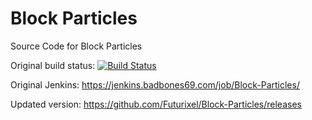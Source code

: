 # Block Particles
Source Code for Block Particles

Original build status: [![Build Status](https://jenkins.badbones69.com/job/Block-Particles/badge/icon)](https://jenkins.badbones69.com/job/Block-Particles/)


Original Jenkins: https://jenkins.badbones69.com/job/Block-Particles/

Updated version: https://github.com/Futurixel/Block-Particles/releases
